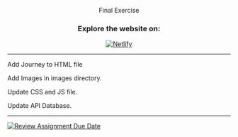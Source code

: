 <div align="center">

Final Exercise

### Explore the website on:
[![Netlify](https://img.shields.io/badge/Netlify-Visit-brightgreen?style=for-the-badge&logo=netlify)](https://dimasacatwebsite.netlify.app/)
</div>

---

<p>Add Journey to HTML file</p>
<p>Add Images in images directory.</p>
<p>Update CSS and JS file.</p>
<p>Update API Database.</p>

---

[![Review Assignment Due Date](https://classroom.github.com/assets/deadline-readme-button-24ddc0f5d75046c5622901739e7c5dd533143b0c8e959d652212380cedb1ea36.svg)](https://classroom.github.com/a/nn2YhwXT)
